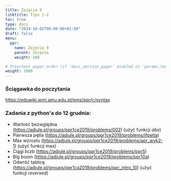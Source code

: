 ```yaml
---
title: Zajęcia 9
linktitle: Tips 1-2
toc: true
type: docs
date: "2019-10-02T00:00:00+01:00"
draft: false
menu:
  ppr:
    name: Zajęcia 9
    parent: Zajęcia
    weight: 100

# Prev/next pager order (if `docs_section_pager` enabled in `params.toml`)
weight: 1000
---
```


### Ściągawka do poczytania
https://eduwiki.wmi.amu.edu.pl/pms/ppr/c/syntax

### Zadania z python'a do 12 grudnia:
<!--12.12.19 python-->
* Wartość bezwględna (https://adjule.pl/groups/ppr1ce2019/problems/002) (użyć funkcji _abs_)
* Pierwsza pętla (https://adjule.pl/groups/ppr1ce2019/problems/ifpetla)
* Max wzrostu (https://adjule.pl/groups/ppr1ce2019/problems/apr_wyk2-1) (użyć funkcji max)
* Ciągi liczb (https://adjule.pl/groups/ppr1ce2019/problems/ppr5)
* Big boom (https://adjule.pl/groups/ppr1ce2019/problems/ppr10a)
* Odwróć tablicę (https://adjule.pl/groups/ppr1ca2019/problems/ppr_intro_10) (użyć funkcji *reversed*)
